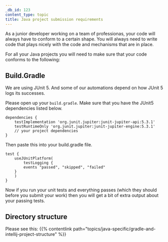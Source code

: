 ```yaml
---
_db_id: 123
content_type: topic
title: Java project submission requirements
---
```


As a junior developer working on a team of professionas, your code will always have to conform to a certain shape. You will always need to write code that plays nicely with the code and mechanisms that are in place.

For all your Java projects you will need to make sure that your code conforms to the following:

## Build.Gradle

We are using JUnit 5. And some of our automations depend on how JUnit 5 logs its successes.

Please open up your `build.gradle`. Make sure that you have the JUnit5 dependencies listed below.

```
dependencies {
    testImplementation 'org.junit.jupiter:junit-jupiter-api:5.3.1'
    testRuntimeOnly 'org.junit.jupiter:junit-jupiter-engine:5.3.1'
    // your project dependencies
}
```

Then paste this into your build.gradle file.

```
test {
    useJUnitPlatform(
        testLogging {
		events "passed", "skipped", "failed"
	}
    )
}
```

Now if you run your unit tests and everything passes (which they should before you submit your work) then you will get a bit of extra output about your passing tests.

## Directory structure

Please see this: {{% contentlink path="topics/java-specific/gradle-and-intellij-project-structure" %}}